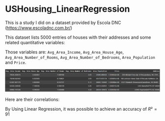 # USHousing_LinearRegression
This is a study I did on a dataset provided by Escola DNC (https://www.escoladnc.com.br/)

This dataset lists 5000 entries of houses with their addresses and some related quantitative variables:

Those variables are: ```Avg_Area_Income```,	```Avg_Area_House_Age```,	```Avg_Area_Number_of_Rooms```,	```Avg_Area_Number_of_Bedrooms```,	```Area_Population``` and	```Price```.

![](images/head().png)

Here are their correlations:

By Using Linear Regression, it was possible to achieve an accuracy of $R² = 91%$
